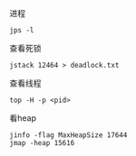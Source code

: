 进程

```
jps -l
```

查看死锁

```
jstack 12464 > deadlock.txt
```

查看线程

```
top -H -p <pid>
```

看heap

```
jinfo -flag MaxHeapSize 17644
jmap -heap 15616
```


